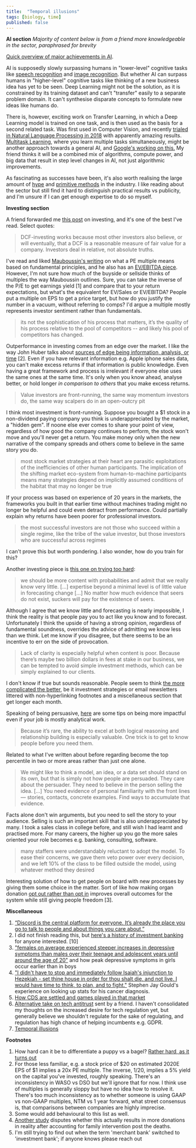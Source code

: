 ```yaml
---
title:  "Temporal illusions"
tags: [biology, time]
published: false
---
```


**AI section**
*Majority of content below is from a friend more knowledgeable in the sector, paraphrased for brevity*

[Quick overview of major achievements in AI](https://hai.stanford.edu/news/infographic-age-artificial-intelligence "infographic").

AI is supposedly slowly surpassing humans in "lower-level" cognitive tasks like [speech recognition](https://www.zdnet.com/article/microsofts-new-record-speech-recognition-ai-now-transcribes-as-well-as-a-human/ "speech recognition") and [image recognition](https://qz.com/1034972/the-data-that-changed-the-direction-of-ai-research-and-possibly-the-world/ "imagenet"). But whether AI can surpass humans in "higher-level" cognitive tasks like thinking of a new business idea has yet to be seen. Deep Learning might not be the solution, as it is constrained by its training dataset and can't "transfer" easily to a separate problem domain. It can't synthesise disparate concepts to formulate new ideas like humans do.

There is, however, exciting work on Transfer Learning, in which a Deep Learning model is trained on one task, and is then used as the basis for a second related task. Was first used in Computer Vision, and recently [trialed in Natural Language Processing in 2018](https://blog.fastforwardlabs.com/2018/08/29/breakthroughs-in-transfer-learning-for-nlp.html/ "nlp") with apparently amazing results. [Multitask Learning](https://stats.stackexchange.com/questions/255025/difference-between-multitask-learning-and-transfer-learning/255066#255066 "multitask learning"), where you learn multiple tasks simultaneously, might be another approach towards a general AI, and [Google's working on this.](https://medium.com/@karpathy/software-2-0-a64152b37c35 "google software 2.0") My friend thinks it will be a combined mix of algorithms, compute power, and big data that result in step level changes in AI, not just algorithmic improvements.

As fascinating as successes have been, it's also worth realising the large amount of [hype](https://www.theverge.com/2019/3/5/18251326/ai-startups-europe-fake-40-percent-mmc-report "fake AI") and [primitive methods](https://np.reddit.com/r/ProgrammerHumor/comments/axi87h/new_model/ehtzp34/?context=2 "reddit post") in the industry. I like reading about the sector but still find it hard to distinguish practical results vs publicity, and I'm unsure if I can get enough expertise to do so myself.

**Investing section**

A friend forwarded me [this post](https://geoff-yamane.com/blog/2019/2/28/the-investing-meta-game "investing meta") on investing, and it's one of the best I've read. Select quotes:

> DCF-investing works because most other investors also believe, or will eventually, that a DCF is a reasonable measure of fair value for a company. Investors deal in relative, not absolute truths.

I've read and liked [Mauboussin's writing](https://d2wsh2n0xua73e.cloudfront.net/wp-content/uploads/2014/02/document-805915460.pdf "PE multiple") on what a PE multiple means based on fundamental principles, and he also has an [EV/EBITDA piece](https://www.bluemountaincapital.com/wp-content/uploads/2015/03/What-Does-an-EV-EBITDA-Multiple-Mean.pdf "EV EBITDA multiple"). However, I'm not sure how much of the buyside or sellside thinks of multiples the way Mauboussin outlines. Sure, you can take the inverse of the P/E to get earnings yield \[1\] and compare that to your return expectations, but what's the equivalent for EV/Sales or EV/EBITDA? People put a multiple on EPS to get a price target, but how do you justify the number in a vacuum, without referring to comps? I'd argue a multiple mostly represents investor sentiment rather than fundamentals.

> its not the sophistication of his process that matters, it’s the quality of his process relative to the pool of competitors -- and likely his pool of competitors has changed.

Outperformance in investing comes from an edge over the market. I like the way John Huber talks about [sources of edge being information, analysis, or time](http://basehitinvesting.com/what-is-your-edge/ "edge") \[2\]. Even if you have relevant information e.g. Apple iphone sales data, you can't make excess returns if that information is public knowledge. Even having a great framework and process is irrelevant if everyone else uses the same ones at the same time. It's only when you know ahead, analyse better, or hold longer *in comparison to others* that you make excess returns.

> Value investors are front-running, the same way momentum investors do, the same way scalpers do in an open-outcry pit

I think most investment is front-running. Suppose you bought a $1 stock in a non-dividend paying company you think is underappreciated by the market, a "hidden gem". If noone else ever comes to share your point of view, regardless of how good the company continues to perform, the stock won't move and you'll never get a return. You make money only when the new narrative of the company spreads and others come to believe in the same story you do. 

> most stock market strategies at their heart are parasitic exploitations of the inefficiencies of other human participants. The implication of the shifting market eco-system from human-to-machine participants means many strategies depend on implicitly assumed conditions of the habitat that may no longer be true

If your process was based on experience of 20 years in the markets, the frameworks you built in that earlier time without machines trading might no longer be helpful and could even detract from performance. Could partially explain why returns have been poorer for professional investors.

> the most successful investors are not those who succeed within a single regime, like the tribe of the value investor, but those investors who are successful across regimes

I can't prove this but worth pondering. I also wonder, how do you train for this?

Another investing piece is [this one on trying too hard](http://csinvesting.org/wp-content/uploads/2013/07/Trying-Too-Hard.pdf "too hard"):

> we should be more content with probabilities and admit that we really know very little. \[...\] expertise beyond a minimal level is of little value in forecasting change \[...\] No matter how much evidence that seers do not exist, suckers will pay for the existence of seers.

Although I agree that we know little and forecasting is nearly impossible, I think the reality is that people pay you to act like you know and to forecast. Unfortunately I think the upside of having a strong opinion, regardless of fundamental soundness, overrides the advice of admitting we know less than we think. Let me know if you disagree, but there seems to be an incentive to err on the side of provocation. 

> Lack of clarity is especially helpful when content is poor. Because there’s maybe two billion dollars in fees at stake in our business, we can be tempted to avoid simple investment methods, which can be simply explained to our clients.

I don't know if true but sounds reasonable. People seem to think [the more complicated the better](https://fs.blog/2018/01/complexity-bias/ "complexity bias"), be it investment strategies or email newsletters littered with non-hyperlinking footnotes and a miscellaneous section that get longer each month.

Speaking of being persuasive, [here](https://sloanreview.mit.edu/article/how-you-can-have-more-impact-as-a-people-analyst/ "more impact") are some tips on being more impactful even if your job is mostly analytical work.

> Because it’s rare, the ability to excel at both logical reasoning and relationship building is especially valuable. One trick is to get to know people before you need them. 

Related to what I've written about before regarding become the top percentile in two or more areas rather than just one alone.

> We might like to think a model, an idea, or a data set should stand on its own, but that is simply not how people are persuaded. They care about the persuader. They need to believe in the person selling the idea. \[...\] You need evidence of personal familiarity with the front lines — stories, contacts, concrete examples. Find ways to accumulate that evidence.

Facts alone don't win arguments, but you need to sell the story to your audience. Selling is such an important skill that is also underappreciated by many. I took a sales class in college before, and still wish I had learnt and practised more. For many careers, the higher up you go the more sales oriented your role becomes e.g. banking, consulting, software.  

> many staffers were understandably reluctant to adopt the model. To ease their concerns, we gave them veto power over every decision, and we left 10% of the class to be filled outside the model, using whatever method they desired

Interesting solution of how to get people on board with new processes by giving them some choice in the matter. Sort of like how making organ donation [opt out rather than opt in](https://sparq.stanford.edu/solutions/opt-out-policies-increase-organ-donation "opt out") improves overall outcomes for the system while still giving people freedom \[3\].

**Miscellaneous**
1. [“Discord is the central platform for everyone. It’s already the place you go to talk to people and about things you care about,”](https://www.theatlantic.com/technology/archive/2019/03/how-discord-went-mainstream-influencers/584671/ "Discord chat app")
2. I did not finish reading this, but [here's a history of investment banking](http://economics.emory.edu/home/documents/workingpapers/fohlin_14_16_paper.pdf "investment banking") for anyone interested. \[10\]
3. ["females on average experienced steeper increases in depressive symptoms than males over their teenage and adolescent years until around the age of 20"](https://link.springer.com/article/10.1007/s10964-018-0976-5 "depression") and how peak depressive symptoms in girls occur earlier than in boys
4. ["I didn't have to stop and immediately follow Isaiah's injunction to Hezekiah - set thine house in order for thou shalt die, and not live. I would have time to think, to plan, and to fight."](http://jonathantreasure.com/site/wp-content/uploads/The-Median-Isnt-The-Message.pdf "stats") Stephen Jay Gould's experience on looking up stats for his cancer diagnosis.
5. [How CDS are settled and games played in that market](https://alerts.davispolk.com/10/4198/uploads/2019-03-18-credit-default-swaps-and-syndicated-financings.pdf?sid=033eec29-9909-47fb-84ea-22ae54ad5992 "CDS")
6. [Alternative take on tech antitrust](https://outline.com/RwJUhM "competition") sent by a friend. I haven't consolidated my thoughts on the increased desire for tech regulation yet, but generally believe we shouldn't regulate for the sake of regulating, and regulation has high chance of helping incumbents e.g. GDPR.
7. [Temporal illusions](https://www.leonlinsx.com/temporal-illusions/ "temporal")

**Footnotes**
1. How hard can it be to differentiate a puppy vs a bagel? [Rather hard, as it turns out](https://barkpost.com/humor/doodle-or-fried-chicken-twitter/ "fried chicken?")
1. For those less familiar, e.g. a stock price of $20 on estimated 2020E EPS of $1 implies a 20x PE multiple. The inverse, 1/20, implies a 5% yield on the capital you've invested, roughly speaking. There's an inconsistency in WASO vs DSO but we'll ignore that for now. I think use of multiples is generally sloppy but have no idea how to resolve it. There's too much inconsistency as to whether someone is using GAAP vs non-GAAP multiples, NTM vs 1 year forward, what street consensus is, that comparisons between companies are highly imprecise.
2. Some would add behavioural to this list as well. 
3. [Another study](https://www.sciencedaily.com/releases/2018/08/180816081449.htm "organ donation dispute") disputes whether this actually results in more donations in reality after accounting for family intervention post the deaths.
4. I'm still trying to find out when the term 'merchant bank' switched to 'investment bank'; if anyone knows please reach out
